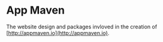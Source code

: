# App Maven

The website design and packages invloved in the creation of [http://appmaven.io](http://appmaven.io).
